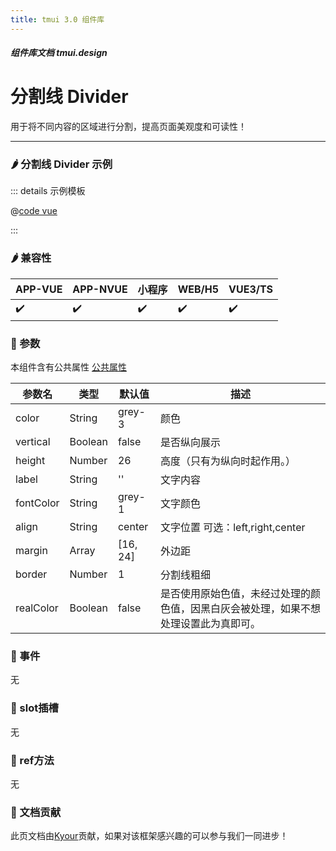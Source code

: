 ```yaml
---
title: tmui 3.0 组件库
---
```


<dirtoc></dirtoc>

##### 组件库文档 tmui.design

# 分割线 Divider
用于将不同内容的区域进行分割，提高页面美观度和可读性！

---

### :hot_pepper: 分割线 Divider 示例

<webview url="https://tmui.design/h5/#/pages/layout/divider"></webview>

::: details 示例模板

@[code vue](pages/layout/divider.nvue)

:::

### :hot_pepper: 兼容性

| APP-VUE            | APP-NVUE           | 小程序                | WEB/H5             | VUE3/TS            |
|--------------------|--------------------|--------------------|--------------------|--------------------|
| :heavy_check_mark: | :heavy_check_mark: | :heavy_check_mark: | :heavy_check_mark: | :heavy_check_mark: |

### :seedling: 参数
本组件含有公共属性 [公共属性](/doc/spec/组件公共样式.md)

| 参数名       | 类型              | 默认值      | 描述                        |
|-----------|-----------------|----------|---------------------------|
| color     | String          | grey-3   | 颜色                        |
| vertical  | Boolean | false    | 是否纵向展示                    |
| height    | Number          | 26       | 高度（只有为纵向时起作用。）                        |
| label     | String          | ''       | 文字内容                      |
| fontColor | String          | grey-1   | 文字颜色                      |
| align     | String          | center   | 文字位置 可选：left,right,center |
| margin    | Array           | [16, 24] | 外边距                       |
| border    | Number          | 1        | 分割线粗细                     |
| realColor<Badge type="danger" text="v3.0.63+" vertical="middle" /> | Boolean         | false    | 是否使用原始色值，未经过处理的颜色值，因黑白灰会被处理，如果不想处理设置此为真即可。                     |


### :rose: 事件
无

### :corn: slot插槽
无

### :green_salad: ref方法
无

### :couplekiss: 文档贡献
此页文档由[Kyour](https://github.com/kyour-cn)贡献，如果对该框架感兴趣的可以参与我们一同进步！
